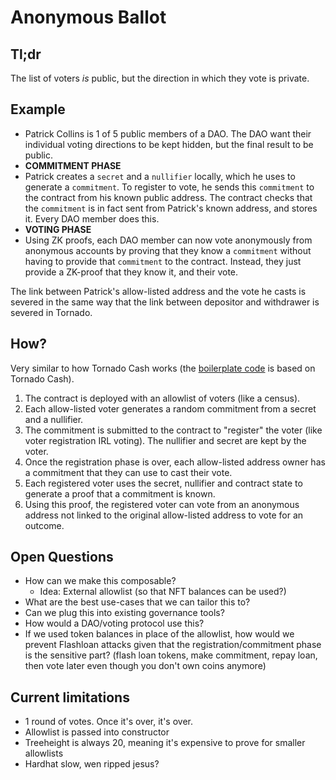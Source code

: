 # Anonymous Ballot

## Tl;dr

The list of voters _is_ public, but the direction in which they vote is private.

## Example

- Patrick Collins is 1 of 5 public members of a DAO. The DAO want their individual voting directions to be kept hidden, but the final result to be public.
- **COMMITMENT PHASE**
- Patrick creates a `secret` and a `nullifier` locally, which he uses to generate a `commitment`. To register to vote, he sends this `commitment` to the contract from his known public address. The contract checks that the `commitment` is in fact sent from Patrick's known address, and stores it. Every DAO member does this.
- **VOTING PHASE**
- Using ZK proofs, each DAO member can now vote anonymously from anonymous accounts by proving that they know a `commitment` without having to provide that `commitment` to the contract. Instead, they just provide a ZK-proof that they know it, and their vote.

The link between Patrick's allow-listed address and the vote he casts is severed in the same way that the link between depositor and withdrawer is severed in Tornado.

## How?

Very similar to how Tornado Cash works (the [boilerplate code](https://github.com/TheBojda/zk-merkle-tree) is based on Tornado Cash).

1. The contract is deployed with an allowlist of voters (like a census).
2. Each allow-listed voter generates a random commitment from a secret and a nullifier.
3. The commitment is submitted to the contract to "register" the voter (like voter registration IRL voting). The nullifier and secret are kept by the voter.
4. Once the registration phase is over, each allow-listed address owner has a commitment that they can use to cast their vote.
5. Each registered voter uses the secret, nullifier and contract state to generate a proof that a commitment is known.
6. Using this proof, the registered voter can vote from an anonymous address not linked to the original allow-listed address to vote for an outcome.

## Open Questions

- How can we make this composable?
  - Idea: External allowlist (so that NFT balances can be used?)
- What are the best use-cases that we can tailor this to?
- Can we plug this into existing governance tools?
- How would a DAO/voting protocol use this?
- If we used token balances in place of the allowlist, how would we prevent Flashloan attacks given that the registration/commitment phase is the sensitive part? (flash loan tokens, make commitment, repay loan, then vote later even though you don't own coins anymore)

## Current limitations

- 1 round of votes. Once it's over, it's over.
- Allowlist is passed into constructor
- Treeheight is always 20, meaning it's expensive to prove for smaller allowlists
- Hardhat slow, wen ripped jesus?